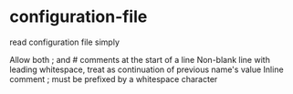 # configuration-file
read configuration file simply

Allow both ; and # comments at the start of a line
Non-blank line with leading whitespace, treat as continuation of previous name's value
Inline comment ; must be prefixed by a whitespace character


